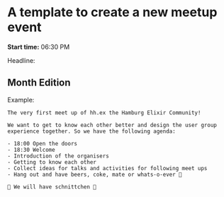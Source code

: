 # A template to create a new meetup event

**Start time:** 06:30 PM

Headline:

## Month Edition

Example:
```
The very first meet up of hh.ex the Hamburg Elixir Community!

We want to get to know each other better and design the user group experience together. So we have the following agenda:

- 18:00 Open the doors 
- 18:30 Welcome 
- Introduction of the organisers 
- Getting to know each other 
- Collect ideas for talks and activities for following meet ups 
- Hang out and have beers, coke, mate or whats-o-ever 🍻

🎉 We will have schnittchen 🎉 
```

